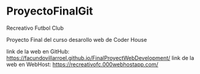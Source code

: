 # ProyectoFinalGit 
Recreativo Futbol Club 

Proyecto Final del curso desarollo web de Coder House

link de la web en GitHub: https://facundovillarroel.github.io/FinalProyectWebDevelopment/
link de la web en WebHost: https://recreativofc.000webhostapp.com/
